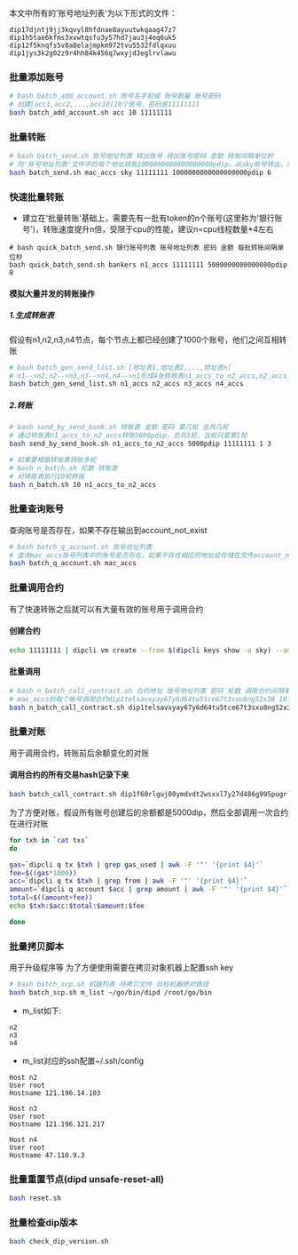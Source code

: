 本文中所有的'账号地址列表'为以下形式的文件：
```
dip17djntj9jj3kqvyl8hfdnae8ayuutwkqaag47z7
dip1h5tae6kfms3xvwtqsfu3y57hd7jau3j4eq6uk5
dip12f5knqfs5v8a8elajmpkm972tvu5532fdlqxuu
dip1jys3k2g02z9r4hh84k456q7wxyjd3eglrvlawu
```

### 批量添加账号
``` sh
# bash batch_add_account.sh 账号名字前缀 账号数量 账号密码
# 创建[acc1,acc2,...,acc10]10个账号，密码是11111111
bash batch_add_account.sh acc 10 11111111
```

### 批量转账

``` sh
# bash batch_send.sh 账号地址列表 转出账号 转出账号密码 金额 转账间隔单位秒
# 向'账号地址列表'文件中的每个地址转账1000000000000000000pdip，从sky账号转出，密码是11111111，每6秒转账1次
bash batch_send.sh mac_accs sky 11111111 1000000000000000000pdip 6
```

### 快速批量转账
- 建立在'批量转账'基础上，需要先有一批有token的n个账号(这里称为'银行账号')，转账速度提升n倍，受限于cpu的性能，建议n=cpu线程数量*4左右
```
# bash quick_batch_send.sh 银行账号列表 账号地址列表 密码 金额 每批转账间隔单位秒
bash quick_batch_send.sh bankers n1_accs 11111111 5000000000000000pdip 8
```

#### 模拟大量并发的转账操作
##### 1.生成转账表
假设有n1,n2,n3,n4节点，每个节点上都已经创建了1000个账号，他们之间互相转账
``` sh
# bash batch_gen_send_list.sh [地址表1,地址表2,...,地址表n]
# n1-->n2,n2-->n3,n3-->n4,n4-->n1形成4张转账表n1_accs_to_n2_accs,n2_accs_to_n3_accs,n3_accs_to_n4_accs,n4_accs_to_n1_accs,
bash batch_gen_send_list.sh n1_accs n2_accs n3_accs n4_accs
```
##### 2.转账
``` sh
# bash send_by_send_book.sh 转账表 金额 密码 第几轮 总共几轮
# 通过转账表n1_accs_to_n2_accs转账5000pdip，总共3轮，当前只是第1轮
bash send_by_send_book.sh n1_accs_to_n2_accs 5000pdip 11111111 1 3

# 如果要根据转账表转账多轮
# bash n_batch.sh 轮数 转账表
# 对转账表执行10轮转账
bash n_batch.sh 10 n1_accs_to_n2_accs
```

### 批量查询账号
查询账号是否存在，如果不存在输出到account_not_exist
``` sh
# bash batch_q_account.sh 账号地址列表
# 查询mac_accs账号列表中的账号是否存在，如果不存在相应的地址会存储在文件account_not_exist
bash batch_q_account.sh mac_accs
```

### 批量调用合约
有了快速转账之后就可以有大量有效的账号用于调用合约

#### 创建合约
``` sh
echo 11111111 | dipcli vm create --from $(dipcli keys show -a sky) --amount=0pdip --code_file ./payment/pay.bc --abi_file ./payment/pay.abi  --args="100" -y --gas 5000000
```

#### 批量调用
``` sh
# bash n_batch_call_contract.sh 合约地址 账号地址列表 密码 轮数 调用合约间隔单位秒
# mac_accs的每个账号调用合约dip1telsavxyay67y6d64tu5tce67t3sxu8ng52x38 10次，调用间隔0.03，间隔根据机器的cpu性能来配置，签名非常消耗cpu
bash n_batch_call_contract.sh dip1telsavxyay67y6d64tu5tce67t3sxu8ng52x38 mac_accs 11111111 10 0.03
```

### 批量对账
用于调用合约，转账前后余额变化的对账
#### 调用合约的所有交易hash记录下来
``` sh
bash batch_call_contract.sh dip1f60rlguj00ymdvdt2wsxxl7y27d486g995pugr |grep txhash |awk -F '"' '{print $4}' > txs
```

为了方便对账，假设所有账号创建后的余额都是5000dip，然后全部调用一次合约在进行对账

``` sh
for txh in `cat txs`
do

gas=`dipcli q tx $txh | grep gas_used | awk -F '"' '{print $4}'`
fee=$((gas*1000))
acc=`dipcli q tx $txh | grep from | awk -F '"' '{print $4}'`
amount=`dipcli q account $acc | grep amount | awk -F '"' '{print $4}'`
total=$((amount+fee))
echo $txh:$acc:$total:$amount:$fee

done
```

### 批量拷贝脚本
用于升级程序等
为了方便使用需要在拷贝对象机器上配置ssh key
``` sh
# bash batch_scp.sh 机器列表 待拷贝文件 目标机器绝对路径
bash batch_scp.sh m_list ~/go/bin/dipd /root/go/bin


```

- m_list如下:
``` text
n2
n3
n4
```

- m_list对应的ssh配置~/.ssh/config
``` text
Host n2
User root
Hostname 121.196.14.103
 
Host n3
User root
Hostname 121.196.121.217

Host n4
User root
Hostname 47.110.9.3
```

### 批量重置节点(dipd unsafe-reset-all)
``` sh
bash reset.sh
```

### 批量检查dip版本
``` sh
bash check_dip_version.sh
```
